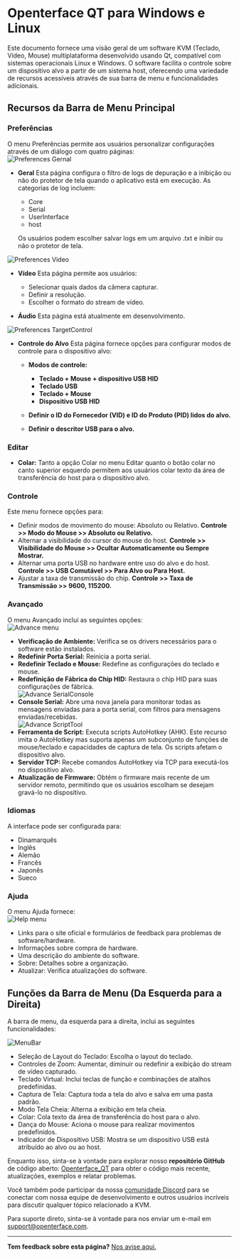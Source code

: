 # Openterface QT para Windows e Linux

Este documento fornece uma visão geral de um software KVM (Teclado, Vídeo, Mouse) multiplataforma desenvolvido usando Qt, compatível com sistemas operacionais Linux e Windows. O software facilita o controle sobre um dispositivo alvo a partir de um sistema host, oferecendo uma variedade de recursos acessíveis através de sua barra de menu e funcionalidades adicionais.

## Recursos da Barra de Menu Principal

### Preferências

O menu Preferências permite aos usuários personalizar configurações através de um diálogo com quatro páginas:<br>
![Preferences Gernal](/images/qt/preferenceGernal.png)

-   **Geral** Esta página configura o filtro de logs de depuração e a inibição ou não do protetor de tela quando o aplicativo está em execução. As categorias de log incluem:

    -   Core
    -   Serial
    -   UserInterface
    -   host

    Os usuários podem escolher salvar logs em um arquivo .txt e inibir ou não o protetor de tela.<br>

![Preferences Video](/images/qt/preferenceVideo.png)

-   **Vídeo** Esta página permite aos usuários:

    -   Selecionar quais dados da câmera capturar.
    -   Definir a resolução.
    -   Escolher o formato do stream de vídeo.

-   **Áudio** Esta página está atualmente em desenvolvimento.<br>

![Preferences TargetControl](/images/qt/preferenceTargetControl.png)

-   **Controle do Alvo** Esta página fornece opções para configurar modos de controle para o dispositivo alvo:

    -   **Modos de controle:**

        -   **Teclado + Mouse + dispositivo USB HID**
        -   **Teclado USB**
        -   **Teclado + Mouse**
        -   **Dispositivo USB HID**

    -   **Definir o ID do Fornecedor (VID) e ID do Produto (PID) lidos do alvo.**
    -   **Definir o descritor USB para o alvo.**

### Editar

-   **Colar:** Tanto a opção Colar no menu Editar quanto o botão colar no canto superior esquerdo permitem aos usuários colar texto da área de transferência do host para o dispositivo alvo.

### Controle

Este menu fornece opções para:<br>

-   Definir modos de movimento do mouse: Absoluto ou Relativo. **Controle >> Modo do Mouse >> Absoluto ou Relativo.**
-   Alternar a visibilidade do cursor do mouse do host. **Controle >> Visibilidade do Mouse >> Ocultar Automaticamente ou Sempre Mostrar.**
-   Alternar uma porta USB no hardware entre uso do alvo e do host. **Controle >> USB Comutável >> Para Alvo ou Para Host.**
-   Ajustar a taxa de transmissão do chip. **Controle >> Taxa de Transmissão >> 9600, 115200.**

### Avançado

O menu Avançado inclui as seguintes opções:<br>
![Advance menu](/images/qt/menuAdvance.png)

-   **Verificação de Ambiente:** Verifica se os drivers necessários para o software estão instalados.
-   **Redefinir Porta Serial:** Reinicia a porta serial.
-   **Redefinir Teclado e Mouse:** Redefine as configurações do teclado e mouse.
-   **Redefinição de Fábrica do Chip HID:** Restaura o chip HID para suas configurações de fábrica.<br>
    ![Advance SerialConsole](/images/qt/advanceSerialConsole.png)
-   **Console Serial:** Abre uma nova janela para monitorar todas as mensagens enviadas para a porta serial, com filtros para mensagens enviadas/recebidas.<br>
    ![Advance ScriptTool](/images/qt/advanceScriptTool.png)
-   **Ferramenta de Script:** Executa scripts AutoHotkey (AHK). Este recurso imita o AutoHotkey mas suporta apenas um subconjunto de funções de mouse/teclado e capacidades de captura de tela. Os scripts afetam o dispositivo alvo.
-   **Servidor TCP:** Recebe comandos AutoHotkey via TCP para executá-los no dispositivo alvo.
-   **Atualização de Firmware:** Obtém o firmware mais recente de um servidor remoto, permitindo que os usuários escolham se desejam gravá-lo no dispositivo.

### Idiomas

A interface pode ser configurada para:

-   Dinamarquês
-   Inglês
-   Alemão
-   Francês
-   Japonês
-   Sueco

### Ajuda

O menu Ajuda fornece: <br>
![Help menu](/images/qt/menuHelp.png)

-   Links para o site oficial e formulários de feedback para problemas de software/hardware.
-   Informações sobre compra de hardware.
-   Uma descrição do ambiente do software.
-   Sobre: Detalhes sobre a organização.
-   Atualizar: Verifica atualizações do software.

## Funções da Barra de Menu (Da Esquerda para a Direita)

A barra de menu, da esquerda para a direita, inclui as seguintes funcionalidades:<br>

![MenuBar](/images/qt/menubar.png)

-   Seleção de Layout do Teclado: Escolha o layout do teclado.
-   Controles de Zoom: Aumentar, diminuir ou redefinir a exibição do stream de vídeo capturado.
-   Teclado Virtual: Inclui teclas de função e combinações de atalhos predefinidas.
-   Captura de Tela: Captura toda a tela do alvo e salva em uma pasta padrão.
-   Modo Tela Cheia: Alterna a exibição em tela cheia.
-   Colar: Cola texto da área de transferência do host para o alvo.
-   Dança do Mouse: Aciona o mouse para realizar movimentos predefinidos.
-   Indicador de Dispositivo USB: Mostra se um dispositivo USB está atribuído ao alvo ou ao host.

Enquanto isso, sinta-se à vontade para explorar nosso **repositório GitHub** de código aberto: [Openterface_QT](https://github.com/TechxArtisanStudio/Openterface_QT) para obter o código mais recente, atualizações, exemplos e relatar problemas.

Você também pode participar da nossa [comunidade Discord](/discord) para se conectar com nossa equipe de desenvolvimento e outros usuários incríveis para discutir qualquer tópico relacionado a KVM.

Para suporte direto, sinta-se à vontade para nos enviar um e-mail em [support@openterface.com](mailto:support@openterface.com).

---

**Tem feedback sobre esta página?** [Nos avise aqui.](https://forms.gle/wmxoR2C1VdG36mT69)
